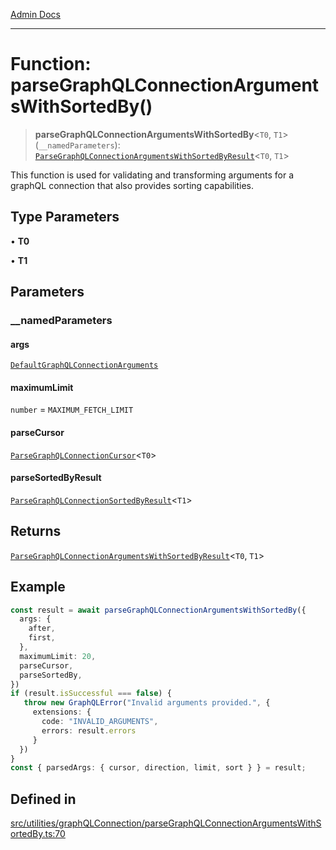 [Admin Docs](/)

***

# Function: parseGraphQLConnectionArgumentsWithSortedBy()

> **parseGraphQLConnectionArgumentsWithSortedBy**\<`T0`, `T1`\>(`__namedParameters`): [`ParseGraphQLConnectionArgumentsWithSortedByResult`](../type-aliases/ParseGraphQLConnectionArgumentsWithSortedByResult.md)\<`T0`, `T1`\>

This function is used for validating and transforming arguments for a graphQL connection that
also provides sorting capabilities.

## Type Parameters

• **T0**

• **T1**

## Parameters

### \_\_namedParameters

#### args

[`DefaultGraphQLConnectionArguments`](../../type-aliases/DefaultGraphQLConnectionArguments.md)

#### maximumLimit

`number` = `MAXIMUM_FETCH_LIMIT`

#### parseCursor

[`ParseGraphQLConnectionCursor`](../../parseGraphQLConnectionArguments/type-aliases/ParseGraphQLConnectionCursor.md)\<`T0`\>

#### parseSortedByResult

[`ParseGraphQLConnectionSortedByResult`](../type-aliases/ParseGraphQLConnectionSortedByResult.md)\<`T1`\>

## Returns

[`ParseGraphQLConnectionArgumentsWithSortedByResult`](../type-aliases/ParseGraphQLConnectionArgumentsWithSortedByResult.md)\<`T0`, `T1`\>

## Example

```ts
const result = await parseGraphQLConnectionArgumentsWithSortedBy({
  args: {
    after,
    first,
  },
  maximumLimit: 20,
  parseCursor,
  parseSortedBy,
})
if (result.isSuccessful === false) {
   throw new GraphQLError("Invalid arguments provided.", {
     extensions: {
       code: "INVALID_ARGUMENTS",
       errors: result.errors
     }
  })
}
const { parsedArgs: { cursor, direction, limit, sort } } = result;
```

## Defined in

[src/utilities/graphQLConnection/parseGraphQLConnectionArgumentsWithSortedBy.ts:70](https://github.com/Suyash878/talawa-api/blob/cfd688207611ba245c99edd8dbaccb2cdbf6a043/src/utilities/graphQLConnection/parseGraphQLConnectionArgumentsWithSortedBy.ts#L70)

